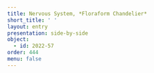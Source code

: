 ```yaml
---
title: Nervous System, *Floraform Chandelier*
short_title: ' '
layout: entry
presentation: side-by-side
object:
  - id: 2022-57
order: 444
menu: false
---
```

